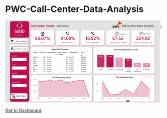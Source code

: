 # PWC-Call-Center-Data-Analysis

![Main Page Overview](https://github.com/tanviru786/PWC-Call-Center-Data-Analysis/blob/main/PWC%20Main%20Dashboard.png)

[Got to Dashboard](https://app.powerbi.com/view?r=eyJrIjoiOTUwZjBiYWItN2NjZC00NjFkLWIxN2MtMzMzOWE3OTA4YjA5IiwidCI6Ijg1MGE0NTk3LTYyZjItNDUyMy1hODE3LTQ2ZWYwMjBmMWE0NyJ9)

